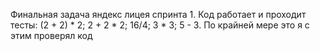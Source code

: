 Финальная задача яндекс лицея спринта 1.
Код работает и проходит тесты: (2 + 2) * 2; 2 + 2 * 2; 16/4; 3 * 3; 5 - 3. По крайней мере это я с этим проверял код

